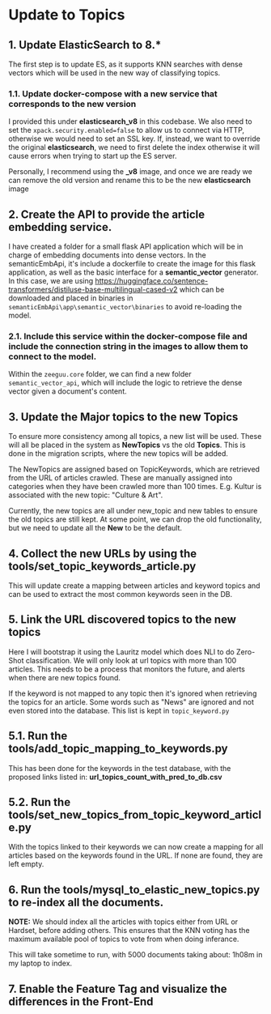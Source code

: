 # Update to Topics

## 1. Update ElasticSearch to 8.\*

The first step is to update ES, as it supports KNN searches with dense vectors which will be used in the new way of classifying topics.

### 1.1. Update docker-compose with a new service that corresponds to the new version

I provided this under **elasticsearch_v8** in this codebase. We also need to set the `xpack.security.enabled=false` to allow us to connect via HTTP, otherwise we would need to set an SSL key. If, instead, we want to override the original **elasticsearch**, we need to first delete the index otherwise it will cause errors when trying to start up the ES server.

Personally, I recommend using the **\_v8** image, and once we are ready we can remove the old version and rename this to be the new **elasticsearch** image

## 2. Create the API to provide the article embedding service.

I have created a folder for a small flask API application which will be in charge of embedding documents into dense vectors.
In the semanticEmbApi, it's include a dockerfile to create the image for this flask application, as well as the basic interface for a **semantic_vector** generator. In this case, we are using https://huggingface.co/sentence-transformers/distiluse-base-multilingual-cased-v2 which can be downloaded and placed in binaries in `semanticEmbApi\app\semantic_vector\binaries` to avoid re-loading the model.

### 2.1. Include this service within the docker-compose file and include the connection string in the images to allow them to connect to the model.

Within the `zeeguu.core` folder, we can find a new folder `semantic_vector_api`, which will include the logic to retrieve the dense vector given a document's content.

## 3. Update the Major topics to the new Topics

To ensure more consistency among all topics, a new list will be used. These will all be placed in the system as **NewTopics** vs the old **Topics**. This is done in the migration scripts, where the new topics will be added.

The NewTopics are assigned based on TopicKeywords, which are retrieved from the URL of articles crawled. These are manually assigned into categories when they have been crawled more than 100 times. E.g. Kultur is associated with the new topic: "Culture & Art".

Currently, the new topics are all under new_topic and new tables to ensure the old topics are still kept. At some point, we can drop the old functionality, but we need to update all the **New** to be the default.

## 4. Collect the new URLs by using the **tools/set_topic_keywords_article.py**

This will update create a mapping between articles and keyword topics and can be used to extract the most common keywords seen in the DB.

## 5. Link the URL discovered topics to the new topics

Here I will bootstrap it using the Lauritz model which does NLI to do Zero-Shot classification. We will only look at url topics with more than 100 articles. This needs to be a process that monitors the future, and alerts when there are new topics found.

If the keyword is not mapped to any topic then it's ignored when retrieving the topics for an article. Some words such as "News" are ignored and not even stored into the database. This list is kept in `topic_keyword.py`

## 5.1. Run the **tools/add_topic_mapping_to_keywords.py**

This has been done for the keywords in the test database, with the proposed links listed in: **url_topics_count_with_pred_to_db.csv**

## 5.2. Run the **tools/set_new_topics_from_topic_keyword_article.py**

With the topics linked to their keywords we can now create a mapping for all articles based on the keywords found in the URL. If none are found, they are left empty.

## 6. Run the tools/mysql_to_elastic_new_topics.py to re-index all the documents.

**NOTE:** We should index all the articles with topics either from URL or Hardset, before adding others. This ensures that the KNN voting has the maximum available pool of topics to vote from when doing inferance.

This will take sometime to run, with 5000 documents taking about: 1h08m in my laptop to index.

## 7. Enable the Feature Tag and visualize the differences in the Front-End
